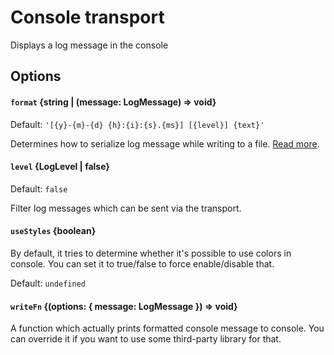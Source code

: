 # Console transport

Displays a log message in the console

## Options

#### `format` {string | (message: LogMessage) => void}

Default: `'[{y}-{m}-{d} {h}:{i}:{s}.{ms}] [{level}] {text}'`

Determines how to serialize log message while writing to a file.
[Read more](format.md).

#### `level` {LogLevel | false}

Default: `false`

Filter log messages which can be sent via the transport.

#### `useStyles` {boolean}

By default, it tries to determine whether it's possible to use colors in
console. You can set it to true/false to force enable/disable that.

Default: `undefined`

#### `writeFn` {(options: { message: LogMessage }) => void}

A function which actually prints formatted console message to console. You can
override it if you want to use some third-party library for that.
